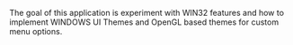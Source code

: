 The goal of this application is experiment with WIN32 features and how to implement WINDOWS UI Themes and OpenGL based themes for custom menu options.